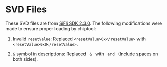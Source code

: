 # SVD Files

These SVD files are from [SiFli SDK 2.3.0](https://github.com/OpenSiFli/SiFli-SDK/tree/v2.3.0/tools/svd_external). The following modifications were made to ensure proper loading by chiptool:

1. Invalid `resetValue`:
    Replaced `<resetValue>0x</resetValue>` with `<resetValue>0x0</resetValue>`.

2. `&` symbol in descriptions:
    Replaced `  &  ` with `  and  ` (Include spaces on both sides).
